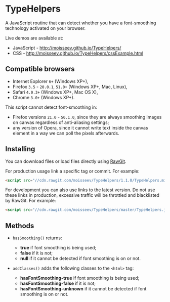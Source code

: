 ﻿# TypeHelpers
A JavaScript routine that can detect whether you have a font-smoothing technology activated on your browser.

Live demos are available at:
* JavaScript - http://moisseev.github.io/TypeHelpers/
* CSS - http://moisseev.github.io/TypeHelpers/cssExample.html

## Compatible browsers

* Internet Explorer `6+` (Windows XP+),
* Firefox `3.5` - `20.0.1`, `51.0+` (Windows XP+, Mac, Linux),
* Safari `4.0.3+` (Windows XP+, Mac OS X),
* Chrome `3.0+` (Windows XP+).

This script cannot detect font-smoothing in:
* Firefox versions `21.0` - `50.1.0`, since they are always smoothing images on canvas regardless of anti-aliasing settings;
* any version of Opera, since it cannot write text inside the canvas element in a way we can poll the pixels afterwards.

## Installing

You can download files or load files directly using [RawGit](https://rawgit.com/).

For production usage link a specific tag or commit. For example:
```html
<script src="//cdn.rawgit.com/moisseev/TypeHelpers/1.1.0/TypeHelpers.min.js"></script>
```
For development you can also use links to the latest version. Do not use these links in production, excessive traffic will be throttled and blacklisted by RawGit. For example:
```html
<script src="//cdn.rawgit.com/moisseev/TypeHelpers/master/TypeHelpers.js"></script>
```

## Methods

* `hasSmoothing()` returns:
  * **true** if font smoothing is being used;
  * **false** if it is not;
  * **null** if it cannot be detected if font smoothing is on or not.

* `addClasses()` adds the following classes to the `<html>` tag:
  * **hasFontSmoothing-true** if font smoothing is being used;
  * **hasFontSmoothing-false** if it is not;
  * **hasFontSmoothing-unknown** if it cannot be detected if font smoothing is on or not.
